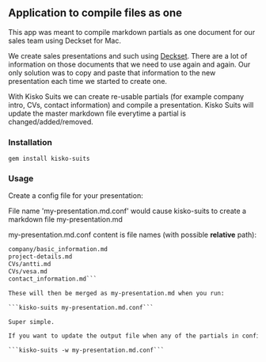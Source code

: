 ## Application to compile files as one

This app was meant to compile markdown partials as one document for our sales team using Deckset for Mac.

We create sales presentations and such using [Deckset](http://www.decksetapp.com/). There are a lot of information on those documents that we need to use again and again. Our only solution was to copy and paste that information to the new presentation each time we started to create one.

With Kisko Suits we can create re-usable partials (for example company intro, CVs, contact information) and compile a presentation. Kisko Suits will update the master markdown file everytime a partial is changed/added/removed.

### Installation

```gem install kisko-suits```

### Usage

Create a config file for your presentation:

File name 'my-presentation.md.conf' would cause kisko-suits to create a markdown file my-presentation.md

my-presentation.md.conf content is file names (with possible **relative** path):

```introduction.md
company/basic_information.md
project-details.md
CVs/antti.md
CVs/vesa.md
contact_information.md```

These will then be merged as my-presentation.md when you run:

```kisko-suits my-presentation.md.conf```

Super simple.

If you want to update the output file when any of the partials in config are updated, just use the -w switch:

```kisko-suits -w my-presentation.md.conf```
